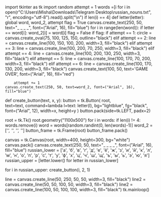 import tkinter as tk
import random
attempt = 1
words =[i for i in open(r"C:\Users\Misha\Downloads\Telegram Desktop\russian_nouns.txt", "r",  encoding="utf-8").read().split("\n") if len(i) == 4]
def letter(letter):
    global word, word_2, attempt
    flag = True
    canvas.create_text(250, 50, text="_ _ _ _", font=("Arial", 16), fill="blue")
    for i in range(len(word)):
        if letter == word[i]:
            word_2[i] = word[i]
            flag = False
    if flag:
        if attempt == 1:
            circle = canvas.create_oval(75, 100, 125, 150, outline="black")
        elif attempt == 2:
            line = canvas.create_line(100, 150, 100, 200, width=3, fill="black")
        elif attempt == 3:
            line = canvas.create_line(100, 200, 70, 250, width=3, fill="black")
        elif attempt == 4:
            line = canvas.create_line(100, 200, 130, 250, width=3, fill="black")
        elif attempt == 5:
            line = canvas.create_line(100, 170, 70, 200, width=3, fill="black")
        elif attempt == 6:
            line = canvas.create_line(100, 170, 130, 200, width=3, fill="black")
            canvas.create_text(100, 50, text='GAME OVER', font=("Arial", 16), fill="red")

        attempt += 1
    canvas.create_text(250, 50, text=word_2, font=("Arial", 16), fill="blue")

def create_button(text, x, y):
    button = tk.Button(
        root,   
        text=text, 
        command=lambda l=text: letter(l),
        bg="lightblue",
        fg="black",
        font=("Arial", 12),
        width=x,
        height=y
    )
    button.pack(side=tk.LEFT, padx=2)

root = tk.Tk()
root.geometry("1100x500")
for i in words:
    if len(i) != 4:
        words.remove(i)
word = words[random.randint(0, len(words)-1)]
word_2 = ['_', '_', '_', '_']
button_frame = tk.Frame(root)
button_frame.pack()

canvas = tk.Canvas(root, width=400, height=300, bg="white")
canvas.pack()
canvas.create_text(250, 50, text="_ _ _ _", font=("Arial", 16), fill="blue")
russian_lower = ['а', 'б', 'в', 'г', 'д', 'е', 'ё', 'ж', 'з', 'и', 'й', 'к', 'л', 'м', 'н', 'о', 'п', 'р', 'с', 'т', 'у', 'ф', 'х', 'ц', 'ч', 'ш', 'щ', 'ъ', 'ы', 'ь', 'э', 'ю', 'я']
russian_upper = [letter.lower() for letter in russian_lower]

for i in russian_upper:
    create_button(i, 2, 1)

line = canvas.create_line(50, 250, 50, 50, width=3, fill="black")
line2 = canvas.create_line(50, 50, 100, 50, width=3, fill="black")
line2 = canvas.create_line(100, 50, 100, 100, width=3, fill="black")
tk.mainloop()
